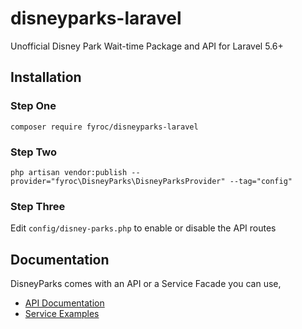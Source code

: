 # disneyparks-laravel

Unofficial Disney Park Wait-time Package and API for Laravel 5.6+

## Installation 

### Step One

`composer require fyroc/disneyparks-laravel`

### Step Two

`php artisan vendor:publish --provider="fyroc\DisneyParks\DisneyParksProvider" --tag="config"`

### Step Three

Edit `config/disney-parks.php` to enable or disable the API routes

## Documentation

DisneyParks comes with an API or a Service Facade you can use,

* [API Documentation](https://github.com/fyroc/disneyparks-laravel/wiki/API-Documentation)
* [Service Examples](https://github.com/fyroc/disneyparks-laravel/wiki/Service-Examples)
